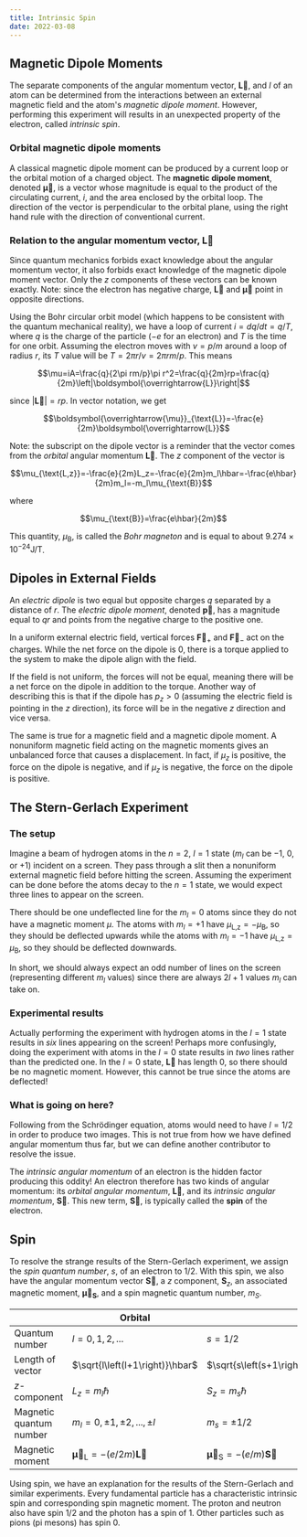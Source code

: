 ```yaml
---
title: Intrinsic Spin
date: 2022-03-08
---
```


## Magnetic Dipole Moments

The separate components of the angular momentum vector, $\boldsymbol{\overrightarrow{L}}$, and $l$ of an atom can be determined from the interactions between an external magnetic field and the atom's *magnetic dipole moment*. However, performing this experiment will results in an unexpected property of the electron, called *intrinsic spin*.

### Orbital magnetic dipole moments

A classical magnetic dipole moment can be produced by a current loop or the orbital motion of a charged object. The **magnetic dipole moment**, denoted $\boldsymbol{\overrightarrow{\mu}}$, is a vector whose magnitude is equal to the product of the circulating current, $i$, and the area enclosed by the orbital loop. The direction of the vector is perpendicular to the orbital plane, using the right hand rule with the direction of conventional current.

### Relation to the angular momentum vector, $\boldsymbol{\overrightarrow{L}}$

Since quantum mechanics forbids exact knowledge about the angular momentum vector, it also forbids exact knowledge of the magnetic dipole moment vector. Only the $z$ components of these vectors can be known exactly. Note: since the electron has negative charge, $\boldsymbol{\overrightarrow{L}}$ and $\boldsymbol{\overrightarrow{\mu}}$ point in opposite directions.

Using the Bohr circular orbit model (which happens to be consistent with the quantum mechanical reality), we have a loop of current $i=dq/dt=q/T$, where $q$ is the charge of the particle ($-e$ for an electron) and $T$ is the time for one orbit. Assuming the electron moves with $v=p/m$ around a loop of radius $r$, its $T$ value will be $T=2\pi r/v=2\pi rm/p$. This means

$$\mu=iA=\frac{q}{2\pi rm/p}\pi r^2=\frac{q}{2m}rp=\frac{q}{2m}\left|\boldsymbol{\overrightarrow{L}}\right|$$

since $\left|\boldsymbol{\overrightarrow{L}}\right|=rp$. In vector notation, we get

$$\boldsymbol{\overrightarrow{\mu}}_{\text{L}}=-\frac{e}{2m}\boldsymbol{\overrightarrow{L}}$$

Note: the subscript on the dipole vector is a reminder that the vector comes from the *orbital* angular momentum $\boldsymbol{\overrightarrow{L}}$. The $z$ component of the vector is

$$\mu_{\text{L,z}}=-\frac{e}{2m}L_z=-\frac{e}{2m}m_l\hbar=-\frac{e\hbar}{2m}m_l=-m_l\mu_{\text{B}}$$

where

$$\mu_{\text{B}}=\frac{e\hbar}{2m}$$

This quantity, $\mu_{\text{B}}$, is called the *Bohr magneton* and is equal to about $9.274\times10^{-24}\text{J/T}$.

## Dipoles in External Fields

An *electric dipole* is two equal but opposite charges $q$ separated by a distance of $r$. The *electric dipole moment*, denoted $\boldsymbol{\overrightarrow{p}}$, has a magnitude equal to $qr$ and points from the negative charge to the positive one.

In a uniform external electric field, vertical forces $\boldsymbol{\overrightarrow{F}}_+$ and $\boldsymbol{\overrightarrow{F}}_-$ act on the charges. While the net force on the dipole is $0$, there is a torque applied to the system to make the dipole align with the field.

If the field is not uniform, the forces will not be equal, meaning there will be a net force on the dipole in addition to the torque. Another way of describing this is that if the dipole has $p_z\gt 0$ (assuming the electric field is pointing in the $z$ direction), its force will be in the negative $z$ direction and vice versa.

The same is true for a magnetic field and a magnetic dipole moment. A nonuniform magnetic field acting on the magnetic moments gives an unbalanced force that causes a displacement. In fact, if $\mu_z$ is positive, the force on the dipole is negative, and if $\mu_z$ is negative, the force on the dipole is positive.

## The Stern-Gerlach Experiment

### The setup

Imagine a beam of hydrogen atoms in the $n=2$, $l=1$ state ($m_l$ can be $-1$, $0$, or $+1$) incident on a screen. They pass through a slit then a nonuniform external magnetic field before hitting the screen. Assuming the experiment can be done before the atoms decay to the $n=1$ state, we would expect three lines to appear on the screen.

There should be one undeflected line for the $m_l=0$ atoms since they do not have a magnetic moment $\mu$. The atoms with $m_l=+1$ have $\mu_{\text{L,z}}=-\mu_{\text{B}}$, so they should be deflected upwards while the atoms with $m_l=-1$ have $\mu_{\text{L,z}}=\mu_{\text{B}}$, so they should be deflected downwards.

In short, we should always expect an odd number of lines on the screen (representing different $m_l$ values) since there are always $2l+1$ values $m_l$ can take on.

### Experimental results

Actually performing the experiment with hydrogen atoms in the $l=1$ state results in *six* lines appearing on the screen! Perhaps more confusingly, doing the experiment with atoms in the $l=0$ state results in *two* lines rather than the predicted one. In the $l=0$ state, $\boldsymbol{\overrightarrow{L}}$ has length $0$, so there should be no magnetic moment. However, this cannot be true since the atoms are deflected!

### What is going on here?

Following from the Schrödinger equation, atoms would need to have $l=1/2$ in order to produce two images. This is not true from how we have defined angular momentum thus far, but we can define another contributor to resolve the issue.

The *intrinsic angular momentum* of an electron is the hidden factor producing this oddity! An electron therefore has two kinds of angular momentum: its *orbital angular momentum*, $\boldsymbol{\overrightarrow{L}}$, and its *intrinsic angular momentum*, $\boldsymbol{\overrightarrow{S}}$. This new term, $\boldsymbol{\overrightarrow{S}}$, is typically called the **spin** of the electron.

## Spin

To resolve the strange results of the Stern-Gerlach experiment, we assign the *spin quantum number*, $s$, of an electron to $1/2$. With this spin, we also have the angular momentum vector $\boldsymbol{\overrightarrow{S}}$, a $z$ component, $\boldsymbol{S}_z$, an associated magnetic moment, $\boldsymbol{\overrightarrow{\mu}}_{\boldsymbol{S}}$, and a spin magnetic quantum number, $m_S$.

|                         | Orbital                         | Spin
|-------------------------|---------------------------------|-----
| Quantum number          | $l=0,1,2,...$                   | $s=1/2$
| Length of vector        | $\sqrt{l\left(l+1\right)}\hbar$ | $\sqrt{s\left(s+1\right)}\hbar=\sqrt{3/4}\hbar$        
| $z$-component           | $L_z=m_l\hbar$                  | $S_z=m_s\hbar$
| Magnetic quantum number | $m_l=0,\pm 1, \pm 2,...,\pm l$  | $m_s=\pm 1/2$
| Magnetic moment         | $\boldsymbol{\overrightarrow{\mu}}_{\text{L}} = -\left(e/2m\right)\boldsymbol{\overrightarrow{L}}$ | $\boldsymbol{\overrightarrow{\mu}}_{\text{S}} = -\left(e/m\right)\boldsymbol{\overrightarrow{S}}$

Using spin, we have an explanation for the results of the Stern-Gerlach and similar experiments. Every fundamental particle has a characteristic intrinsic spin and corresponding spin magnetic moment. The proton and neutron also have spin $1/2$ and the photon has a spin of $1$. Other particles such as pions (pi mesons) has spin $0$.